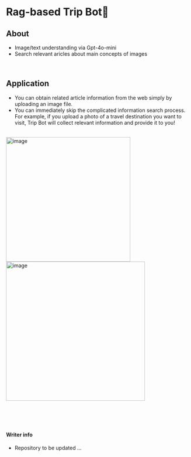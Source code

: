# Rag-based Trip Bot🤖

## About
- Image/text understanding via Gpt-4o-mini 
- Search relevant aricles about main concepts of images  

<br/>
 
## Application
- You can obtain related article information from the web simply by uploading an image file.
- You can immediately skip the complicated information search process. For example, if you upload a photo of a travel destination you want to visit, Trip Bot will collect relevant information and provide it to you! 

<br/>

<img src=https://github.com/user-attachments/assets/ef15dfdb-dba5-4b4c-93fb-f2248f19f152 alt='image' width=340/>
<img src=https://github.com/user-attachments/assets/208060ee-e6ea-4966-bff5-124feec5af15 alt='image' width=380/>

<br/><br/>
<br/>

#### Writer info

- Repository to be updated ...



